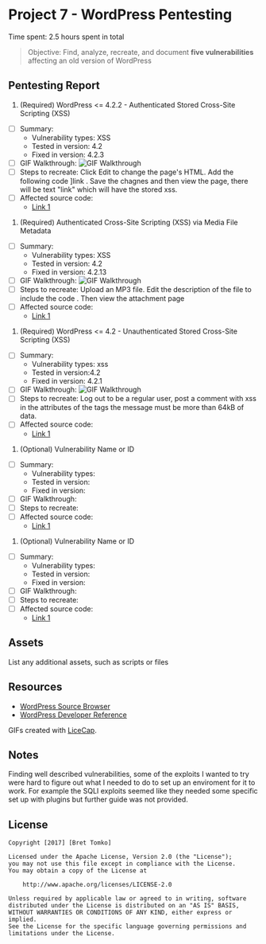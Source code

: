 # Project 7 - WordPress Pentesting

Time spent: 2.5 hours spent in total

> Objective: Find, analyze, recreate, and document **five vulnerabilities** affecting an old version of WordPress

## Pentesting Report

1. (Required)  WordPress <= 4.2.2 - Authenticated Stored Cross-Site Scripting (XSS)
  - [ ] Summary: 
    - Vulnerability types: XSS
    - Tested in version: 4.2
    - Fixed in version:  4.2.3
  - [ ] GIF Walkthrough: <img src='https://imgur.com/a/Ut3Zv' title='GIF Walkthrough' width='' alt='GIF Walkthrough' /> 
  - [ ] Steps to recreate: Click Edit to change the page's HTML. Add the following code <a href="[caption code=">]</a><a title=" onmouseover=alert('test')  ">link</a> . Save the chagnes and then view the page, there will be text "link" which will have the stored xss.
  - [ ] Affected source code:
    - [Link 1](https://wordpress.org/news/2015/07/wordpress-4-2-3/)
1. (Required) Authenticated Cross-Site Scripting (XSS) via Media File Metadata
  - [ ] Summary: 
    - Vulnerability types: XSS
    - Tested in version: 4.2
    - Fixed in version: 4.2.13
  - [ ] GIF Walkthrough: <img src='https://imgur.com/a/P9RIB' title='GIF Walkthrough' width='' alt='GIF Walkthrough' /> 
  - [ ] Steps to recreate: Upload an MP3 file. Edit the description of the file to include the code <script>prompt(1)</script> . Then view the attachment page
  - [ ] Affected source code:
    - [Link 1](https://github.com/WordPress/WordPress/commit/28f838ca3ee205b6f39cd2bf23eb4e5f52796bd7)
1. (Required) WordPress <= 4.2 - Unauthenticated Stored Cross-Site Scripting (XSS)
  - [ ] Summary: 
    - Vulnerability types: xss
    - Tested in version:4.2
    - Fixed in version: 4.2.1
  - [ ] GIF Walkthrough: <img src='https://imgur.com/a/qbPwO' title='GIF Walkthrough' width='' alt='GIF Walkthrough' />
  - [ ] Steps to recreate: Log out to be a regular user, post a comment with xss in the attributes of the <a> tags the message must be more than 64kB of data. <a title='x onmouseover=alert(unescape(/hello%20world/.source)) style=position:absolute;left:0;top:0;width:5000px;height:5000px  AAAAAAAAAAAA...[64 kb]..AAA'></a>
  - [ ] Affected source code:
    - [Link 1](https://wpvulndb.com/vulnerabilities/7945)
1. (Optional) Vulnerability Name or ID
  - [ ] Summary: 
    - Vulnerability types:
    - Tested in version:
    - Fixed in version: 
  - [ ] GIF Walkthrough: 
  - [ ] Steps to recreate: 
  - [ ] Affected source code:
    - [Link 1](https://core.trac.wordpress.org/browser/tags/version/src/source_file.php)
1. (Optional) Vulnerability Name or ID
  - [ ] Summary: 
    - Vulnerability types:
    - Tested in version:
    - Fixed in version: 
  - [ ] GIF Walkthrough: 
  - [ ] Steps to recreate: 
  - [ ] Affected source code:
    - [Link 1](https://core.trac.wordpress.org/browser/tags/version/src/source_file.php) 

## Assets

List any additional assets, such as scripts or files

## Resources

- [WordPress Source Browser](https://core.trac.wordpress.org/browser/)
- [WordPress Developer Reference](https://developer.wordpress.org/reference/)

GIFs created with [LiceCap](http://www.cockos.com/licecap/).

## Notes

Finding well described vulnerabilities, some of the exploits I wanted to try were hard to figure out what I needed to do to set up an
enviroment for it to work. For example the SQLI exploits seemed like they needed some specific set up with plugins but further guide was not provided.

## License

    Copyright [2017] [Bret Tomko]

    Licensed under the Apache License, Version 2.0 (the "License");
    you may not use this file except in compliance with the License.
    You may obtain a copy of the License at

        http://www.apache.org/licenses/LICENSE-2.0

    Unless required by applicable law or agreed to in writing, software
    distributed under the License is distributed on an "AS IS" BASIS,
    WITHOUT WARRANTIES OR CONDITIONS OF ANY KIND, either express or implied.
    See the License for the specific language governing permissions and
    limitations under the License.
